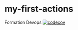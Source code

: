 # my-first-actions
Formation Devops
[![codecov](https://codecov.io/github/oueslatinadhem/my-first-actions/graph/badge.svg?token=E6SO62CWD7)](https://codecov.io/github/oueslatinadhem/my-first-actions)